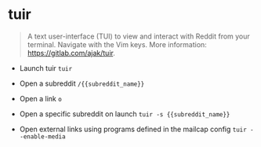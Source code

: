 # tuir
> A text user-interface (TUI) to view and interact with Reddit from your terminal.
> Navigate with the Vim keys.
> More information: <https://gitlab.com/ajak/tuir>.

- Launch tuir
`tuir`

- Open a subreddit
`/{{subreddit_name}}`

- Open a link
`o`

- Open a specific subreddit on launch
`tuir -s {{subreddit_name}}`

- Open external links using programs defined in the mailcap config
`tuir --enable-media`
